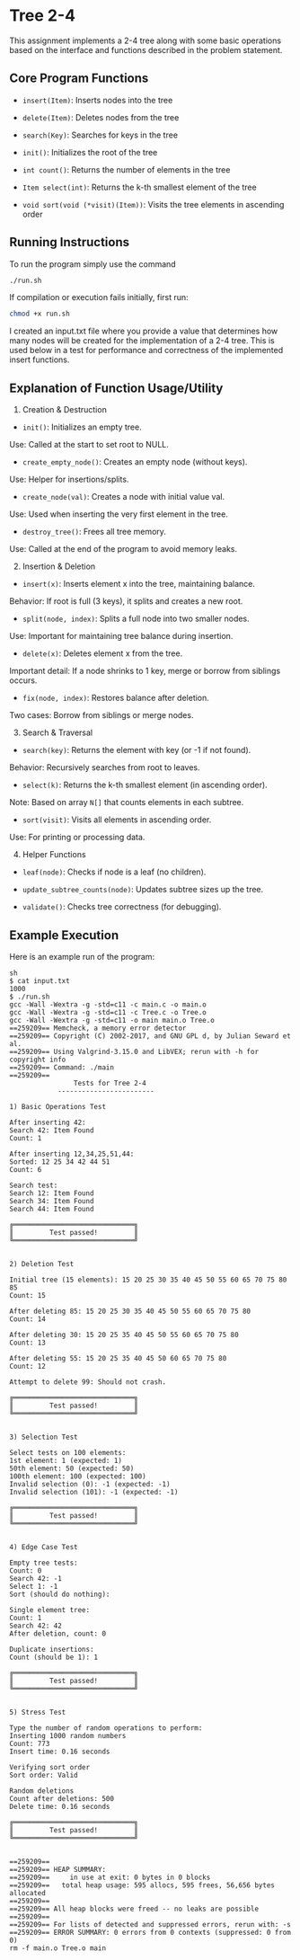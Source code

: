 # Tree 2-4

This assignment implements a 2-4 tree along with some basic operations based on the interface and functions described in the problem statement.

## Core Program Functions

- `insert(Item)`: Inserts nodes into the tree

- `delete(Item)`: Deletes nodes from the tree

- `search(Key)`: Searches for keys in the tree

- `init()`: Initializes the root of the tree

- `int count()`: Returns the number of elements in the tree

- `Item select(int)`: Returns the k-th smallest element of the tree

- `void sort(void (*visit)(Item))`: Visits the tree elements in ascending order

## Running Instructions
To run the program simply use the command
```sh
./run.sh
```

If compilation or execution fails initially, first run:
```sh
chmod +x run.sh
```

I created an input.txt file where you provide a value that determines how many nodes will be created for the implementation of a 2-4 tree. This is used below in a test for performance and correctness of the implemented insert functions.


## Explanation of Function Usage/Utility

1) Creation & Destruction

- `init()`: Initializes an empty tree.

Use: Called at the start to set root to NULL.

- `create_empty_node()`: Creates an empty node (without keys).

Use: Helper for insertions/splits.

- `create_node(val)`: Creates a node with initial value val.

Use: Used when inserting the very first element in the tree.

- `destroy_tree()`: Frees all tree memory.

Use: Called at the end of the program to avoid memory leaks.

2) Insertion & Deletion

- `insert(x)`: Inserts element x into the tree, maintaining balance.

Behavior: If root is full (3 keys), it splits and creates a new root.

- `split(node, index)`: Splits a full node into two smaller nodes.

Use: Important for maintaining tree balance during insertion.

- `delete(x)`: Deletes element x from the tree.

Important detail: If a node shrinks to 1 key, merge or borrow from siblings occurs.

- `fix(node, index)`: Restores balance after deletion.

Two cases: Borrow from siblings or merge nodes.

3) Search & Traversal

- `search(key)`: Returns the element with key (or -1 if not found).

Behavior: Recursively searches from root to leaves.

- `select(k)`: Returns the k-th smallest element (in ascending order).

Note: Based on array `N[]` that counts elements in each subtree.

- `sort(visit)`: Visits all elements in ascending order.

Use: For printing or processing data.

4) Helper Functions

- `leaf(node)`: Checks if node is a leaf (no children).

- `update_subtree_counts(node)`: Updates subtree sizes up the tree.

- `validate()`: Checks tree correctness (for debugging).


## Example Execution
Here is an example run of the program:
```
sh
$ cat input.txt
1000
$ ./run.sh
gcc -Wall -Wextra -g -std=c11 -c main.c -o main.o
gcc -Wall -Wextra -g -std=c11 -c Tree.c -o Tree.o
gcc -Wall -Wextra -g -std=c11 -o main main.o Tree.o
==259209== Memcheck, a memory error detector
==259209== Copyright (C) 2002-2017, and GNU GPL d, by Julian Seward et al.
==259209== Using Valgrind-3.15.0 and LibVEX; rerun with -h for copyright info
==259209== Command: ./main
==259209== 
                Tests for Tree 2-4
            ------------------------

1) Basic Operations Test

After inserting 42:
Search 42: Item Found
Count: 1

After inserting 12,34,25,51,44:
Sorted: 12 25 34 42 44 51 
Count: 6

Search test:
Search 12: Item Found
Search 34: Item Found
Search 44: Item Found

╔══════════════════════════════╗
║         Test passed!         ║
╚══════════════════════════════╝


2) Deletion Test

Initial tree (15 elements): 15 20 25 30 35 40 45 50 55 60 65 70 75 80 85 
Count: 15

After deleting 85: 15 20 25 30 35 40 45 50 55 60 65 70 75 80 
Count: 14

After deleting 30: 15 20 25 35 40 45 50 55 60 65 70 75 80 
Count: 13

After deleting 55: 15 20 25 35 40 45 50 60 65 70 75 80 
Count: 12

Attempt to delete 99: Should not crash.

╔══════════════════════════════╗
║         Test passed!         ║
╚══════════════════════════════╝


3) Selection Test

Select tests on 100 elements:
1st element: 1 (expected: 1)
50th element: 50 (expected: 50)
100th element: 100 (expected: 100)
Invalid selection (0): -1 (expected: -1)
Invalid selection (101): -1 (expected: -1)

╔══════════════════════════════╗
║         Test passed!         ║
╚══════════════════════════════╝


4) Edge Case Test

Empty tree tests:
Count: 0
Search 42: -1
Select 1: -1
Sort (should do nothing): 

Single element tree:
Count: 1
Search 42: 42
After deletion, count: 0

Duplicate insertions:
Count (should be 1): 1

╔══════════════════════════════╗
║         Test passed!         ║
╚══════════════════════════════╝


5) Stress Test

Type the number of random operations to perform: 
Inserting 1000 random numbers
Count: 773
Insert time: 0.16 seconds

Verifying sort order
Sort order: Valid

Random deletions  
Count after deletions: 500
Delete time: 0.16 seconds

╔══════════════════════════════╗
║         Test passed!         ║
╚══════════════════════════════╝


==259209== 
==259209== HEAP SUMMARY:
==259209==     in use at exit: 0 bytes in 0 blocks
==259209==   total heap usage: 595 allocs, 595 frees, 56,656 bytes allocated
==259209== 
==259209== All heap blocks were freed -- no leaks are possible
==259209== 
==259209== For lists of detected and suppressed errors, rerun with: -s
==259209== ERROR SUMMARY: 0 errors from 0 contexts (suppressed: 0 from 0)
rm -f main.o Tree.o main
```
